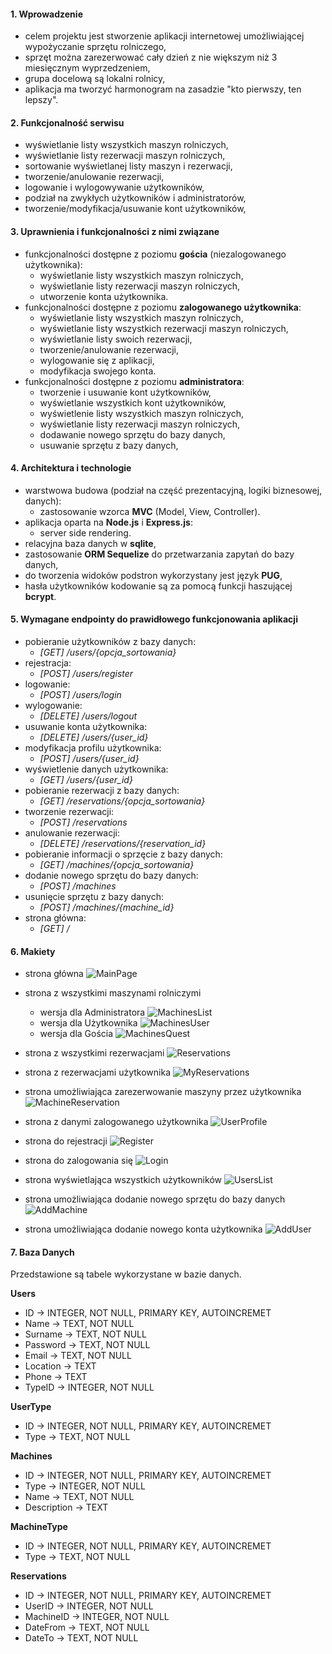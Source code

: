 #### 1. Wprowadzenie
- celem projektu jest stworzenie aplikacji internetowej umożliwiającej wypożyczanie sprzętu rolniczego,
- sprzęt można zarezerwować cały dzień z nie większym niż 3 miesięcznym wyprzedzeniem,
- grupa docelową są lokalni rolnicy,
- aplikacja ma tworzyć harmonogram na zasadzie "kto pierwszy, ten lepszy".

#### 2. Funkcjonalność serwisu
- wyświetlanie listy wszystkich maszyn rolniczych,
- wyświetlanie listy rezerwacji maszyn rolniczych,
- sortowanie wyświetlanej listy maszyn i rezerwacji,
- tworzenie/anulowanie rezerwacji,
- logowanie i wylogowywanie użytkowników,
- podział na zwykłych użytkowników i administratorów,
- tworzenie/modyfikacja/usuwanie kont użytkowników,

#### 3. Uprawnienia i funkcjonalności z nimi związane
- funkcjonalności dostępne z poziomu **gościa** (niezalogowanego użytkownika):
	- wyświetlanie listy wszystkich maszyn rolniczych,
	- wyświetlanie listy rezerwacji maszyn rolniczych,
	- utworzenie konta użytkownika.
- funkcjonalności dostępne z poziomu **zalogowanego użytkownika**:
	- wyświetlanie listy wszystkich maszyn rolniczych,
	- wyświetlanie listy wszystkich rezerwacji maszyn rolniczych,
	- wyświetlanie listy swoich rezerwacji,
	- tworzenie/anulowanie rezerwacji,
	- wylogowanie się z aplikacji,
	- modyfikacja swojego konta.
- funkcjonalności dostępne z poziomu **administratora**:
	- tworzenie i usuwanie kont użytkowników,
	- wyświetlanie wszystkich kont użytkowników,
	- wyświetlenie listy wszystkich maszyn rolniczych,
	- wyświetlanie listy rezerwacji maszyn rolniczych,
	- dodawanie nowego sprzętu do bazy danych,
	- usuwanie sprzętu z bazy danych,

#### 4. Architektura i technologie
- warstwowa budowa (podział na część prezentacyjną, logiki biznesowej, danych):
	- zastosowanie wzorca **MVC** (Model, View, Controller).
- aplikacja oparta na **Node.js** i **Express.js**:
	- server side rendering.
- relacyjna baza danych w **sqlite**,
- zastosowanie **ORM Sequelize** do przetwarzania zapytań do bazy danych,
- do tworzenia widoków podstron wykorzystany jest język **PUG**,
- hasła użytkowników kodowanie są za pomocą funkcji haszującej **bcrypt**.

#### 5. Wymagane endpointy do prawidłowego funkcjonowania aplikacji
- pobieranie użytkowników z bazy danych:
	- *\[GET\] /users/{opcja_sortowania}*
- rejestracja:
	- *\[POST\] /users/register*
- logowanie:
	- *\[POST\] /users/login*
- wylogowanie:
	- *\[DELETE\] /users/logout*
- usuwanie konta użytkownika:
	- *\[DELETE\] /users/{user_id}*
- modyfikacja profilu użytkownika:
	- *\[POST\] /users/{user_id}*
- wyświetlenie danych użytkownika:
	- *\[GET\] /users/{user_id}*
- pobieranie rezerwacji z bazy danych:
	- *\[GET\] /reservations/{opcja_sortowania}*
- tworzenie rezerwacji:
	- *\[POST\] /reservations*
- anulowanie rezerwacji:
	- *\[DELETE\] /reservations/{reservation_id}*
- pobieranie informacji o sprzęcie z bazy danych:
	- *\[GET\] /machines/{opcja_sortowania}*
- dodanie nowego sprzętu do bazy danych:
	- *\[POST\] /machines*
- usunięcie sprzętu z bazy danych:
	- *\[POST\] /machines/{machine_id}*
- strona główna:
	-  *\[GET\] /*

#### 6. Makiety
- strona główna
	![MainPage](assets/MainPage.png)
- strona z wszystkimi maszynami rolniczymi
	- wersja dla Administratora
	 ![MachinesList](assets/MachinesList.png)
	- wersja dla Użytkownika
	 ![MachinesUser](assets/MachinesUser.png)
	- wersja dla Gościa
	 ![MachinesQuest](assets/MachinesQuest.png)
- strona z wszystkimi rezerwacjami
  ![Reservations](assets/Reservations.png)
- strona z rezerwacjami użytkownika
  ![MyReservations](assets/MyReservations.png)

- strona umożliwiająca zarezerwowanie maszyny przez użytkownika
  ![MachineReservation](assets/MachineReservation.png)

- strona z danymi zalogowanego użytkownika
  ![UserProfile](assets/UserProfile.png)
- strona do rejestracji
   ![Register](assets/Register.png)
- strona do zalogowania się
  ![Login](assets/Login.png)
- strona wyświetlająca wszystkich użytkowników
  ![UsersList](assets/UsersList.png)
- strona umożliwiająca dodanie nowego sprzętu do bazy danych
  ![AddMachine](assets/AddMachine.png)
- strona umożliwiająca dodanie nowego konta użytkownika
  ![AddUser](assets/AddUser.png)

#### 7. Baza Danych
Przedstawione są tabele wykorzystane w bazie danych.

**Users**
- ID -> INTEGER, NOT NULL, PRIMARY KEY, AUTOINCREMET
- Name -> TEXT, NOT NULL
- Surname -> TEXT, NOT NULL
- Password -> TEXT, NOT NULL
- Email -> TEXT, NOT NULL
- Location -> TEXT
- Phone -> TEXT
- TypeID -> INTEGER, NOT NULL

**UserType**
- ID -> INTEGER, NOT NULL, PRIMARY KEY, AUTOINCREMET
- Type -> TEXT, NOT NULL

**Machines**
- ID -> INTEGER, NOT NULL, PRIMARY KEY, AUTOINCREMET
- Type -> INTEGER, NOT NULL
- Name -> TEXT, NOT NULL
- Description -> TEXT
	
**MachineType**
- ID -> INTEGER, NOT NULL, PRIMARY KEY, AUTOINCREMET
- Type -> TEXT, NOT NULL

**Reservations**
- ID -> INTEGER, NOT NULL, PRIMARY KEY, AUTOINCREMET
- UserID -> INTEGER, NOT NULL
- MachineID -> INTEGER, NOT NULL
- DateFrom -> TEXT, NOT NULL
- DateTo -> TEXT, NOT NULL
